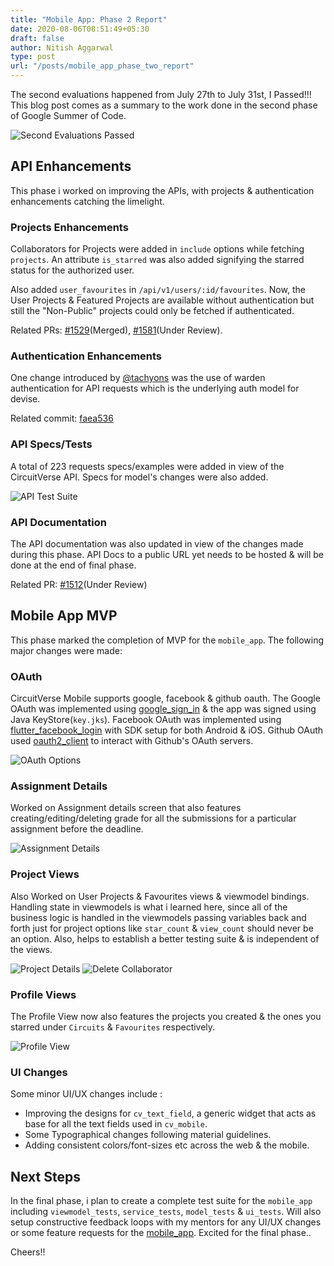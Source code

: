 ```yaml
---
title: "Mobile App: Phase 2 Report"
date: 2020-08-06T08:51:49+05:30
draft: false
author: Nitish Aggarwal
type: post
url: "/posts/mobile_app_phase_two_report"
---
```


The second evaluations happened from July 27th to July 31st, I Passed!!! This blog post comes as a summary to the work done in the second phase of Google Summer of Code.

![Second Evaluations Passed](/img/second_eval_dashboard.png)

## API Enhancements

This phase i worked on improving the APIs, with projects & authentication enhancements catching the limelight.

### Projects Enhancements

Collaborators for Projects were added in `include` options while fetching `projects`. An attribute `is_starred` was also added signifying the starred status for the authorized user.

Also added `user_favourites` in `/api/v1/users/:id/favourites`. Now, the User Projects & Featured Projects are available without authentication but still the "Non-Public" projects could only be fetched if authenticated.

Related PRs: [#1529](https://github.com/CircuitVerse/CircuitVerse/pull/1529)(Merged), [#1581](https://github.com/CircuitVerse/CircuitVerse/pull/1581)(Under Review).

### Authentication Enhancements

One change introduced by [@tachyons](https://github.com/tachyons) was the use of warden authentication for API requests which is the underlying auth model for devise.

Related commit: [faea536](https://github.com/CircuitVerse/CircuitVerse/commit/faea53637ed922aaab8fce39675313924b71b8b8)

### API Specs/Tests

A total of 223 requests specs/examples were added in view of the CircuitVerse API. Specs for model's changes were also added.

![API Test Suite](/img/api_test_phase_two.png)

### API Documentation

The API documentation was also updated in view of the changes made during this phase. API Docs to a public URL yet needs to be hosted & will be done at the end of final phase.

Related PR: [#1512](https://github.com/CircuitVerse/CircuitVerse/pull/1512)(Under Review)

## Mobile App MVP

This phase marked the completion of MVP for the `mobile_app`. The following major changes were made:

### OAuth

CircuitVerse Mobile supports google, facebook & github oauth. The Google OAuth was implemented using [google_sign_in](https://pub.dev/packages/google_sign_in) & the app was signed using Java KeyStore(`key.jks`). Facebook OAuth was implemented using [flutter_facebook_login](https://pub.dev/packages/flutter_facebook_login) with SDK setup for both Android & iOS. Github OAuth used [oauth2_client](https://pub.dev/packages/oauth2_client) to interact with Github's OAuth servers.

![OAuth Options](/img/oauth_options.jpg)

### Assignment Details

Worked on Assignment details screen that also features creating/editing/deleting grade for all the submissions for a particular assignment before the deadline.

![Assignment Details](/img/assignment_details.jpg)

### Project Views

Also Worked on User Projects & Favourites views & viewmodel bindings. Handling state in viewmodels is what i learned here, since all of the business logic is handled in the viewmodels passing variables back and forth just for project options like `star_count` & `view_count` should never be an option. Also, helps to establish a better testing suite & is independent of the views.

![Project Details](/img/project_details.jpg)
![Delete Collaborator](/img/delete_collaborator.jpg)

### Profile Views

The Profile View now also features the projects you created & the ones you starred under `Circuits` & `Favourites` respectively.

![Profile View](/img/profile_view.jpg)

### UI Changes

Some minor UI/UX changes include :

- Improving the designs for `cv_text_field`, a generic widget that acts as base for all the text fields used in `cv_mobile`.
- Some Typographical changes following material guidelines.
- Adding consistent colors/font-sizes etc across the web & the mobile.

## Next Steps

In the final phase, i plan to create a complete test suite for the `mobile_app` including `viewmodel_tests`, `service_tests`, `model_tests` & `ui_tests`. Will also setup constructive feedback loops with my mentors for any UI/UX changes or some feature requests for the [mobile_app](https://github.com/CircuitVerse/mobile-app). Excited for the final phase..

Cheers!!
